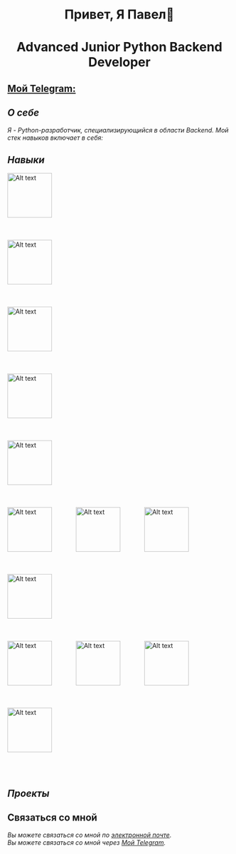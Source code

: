 <div align="center">
    <h2 style="font-size: 2em;">Привет, Я Павел👋</h2>
    <h2 style="font-size: 2em;">Advanced Junior Python Backend Developer</h2>
</div>

## [Мой Telegram:](https://t.me/Mind_strives)

## *О себе*
*Я - Python-разработчик, специализирующийся в области Backend. Мой стек навыков включает в себя:*

## *Навыки*
<div>
    <img src="https://camo.githubusercontent.com/d1652ce9d9e41d898ea03bd8772e8accb903947dc6bba2a410d76462f7d63d1b/68747470733a2f2f63646e2e6a7364656c6976722e6e65742f67682f64657669636f6e732f64657669636f6e2f69636f6e732f707974686f6e2f707974686f6e2d6f726967696e616c2e737667" alt="Alt text" width="100" style="display:inline-block; margin-right: 500px; margin-bottom: 50px;" />
    <img src="https://camo.githubusercontent.com/5463ab836fca8dcab995974ef10f372fc47360658e378f6ac5c1252a721cddf3/68747470733a2f2f63646e2e6a7364656c6976722e6e65742f67682f64657669636f6e732f64657669636f6e2f69636f6e732f646a616e676f2f646a616e676f2d706c61696e2d776f72646d61726b2e737667" alt="Alt text" width="100" style="display:inline-block; margin-right: 500px; margin-bottom: 50px;" />
    <img src="https://camo.githubusercontent.com/d180f55b2c2711f2a8bf3d835a1d8fb8f131da96b21b00d74f00f8cb853ce7c2/68747470733a2f2f63646e2e6a7364656c6976722e6e65742f67682f64657669636f6e732f64657669636f6e2f69636f6e732f666173746170692f666173746170692d706c61696e2e737667" alt="Alt text" width="100" style="display:inline-block; margin-right: 500px; margin-bottom: 50px;" />
    <img src="https://camo.githubusercontent.com/f76ca013b330e2bffb000dfd1f5487432ead1d7c6f489b6051a5ac5853ea4c78/68747470733a2f2f63646e2e6a7364656c6976722e6e65742f67682f64657669636f6e732f64657669636f6e2f69636f6e732f706f737467726573716c2f706f737467726573716c2d6f726967696e616c2e737667" alt="Alt text" width="100" style="display:inline-block; margin-right: 500px; margin-bottom: 50px;" />
    <img src="https://camo.githubusercontent.com/7f6689bf42e38a9a714e6bcf69e907a6d9e16ad7179e36f0a2e5a1eebe90af31/68747470733a2f2f63646e2e6a7364656c6976722e6e65742f67682f64657669636f6e732f64657669636f6e2f69636f6e732f6d6f6e676f64622f6d6f6e676f64622d6f726967696e616c2d776f72646d61726b2e737667" alt="Alt text" width="100" style="display:inline-block; margin-right: 500px; margin-bottom: 50px;" />
</div>

<div>
    <img src="https://camo.githubusercontent.com/8b690f4dff81513c7425f3b8f6e66b34a1dea43e22562037eeb5449d18571c89/68747470733a2f2f63646e2e6a7364656c6976722e6e65742f67682f64657669636f6e732f64657669636f6e2f69636f6e732f6d7973716c2f6d7973716c2d6f726967696e616c2e737667" alt="Alt text" width="100" style="display:inline-block; margin-right: 50px; margin-bottom: 50px;" />
    <img src="https://camo.githubusercontent.com/a73596e604ee85164c34abf06a31f1b4bbfbb595e9474ae81170026385d41867/68747470733a2f2f63646e2e6a7364656c6976722e6e65742f67682f64657669636f6e732f64657669636f6e2f69636f6e732f73716c616c6368656d792f73716c616c6368656d792d6f726967696e616c2e737667" alt="Alt text" width="100" style="display:inline-block; margin-right: 50px; margin-bottom: 50px;" />
    <img src="https://camo.githubusercontent.com/989cf118aebfa6c4040f6cc93f5539e8f490b656a52dc687fc8f186a5dc951a7/68747470733a2f2f63646e2e6a7364656c6976722e6e65742f67682f64657669636f6e732f64657669636f6e2f69636f6e732f6e67696e782f6e67696e782d6f726967696e616c2e737667" alt="Alt text" width="100" style="display:inline-block; margin-right: 50px; margin-bottom: 50px;" />
    <img src="https://camo.githubusercontent.com/26e44b2fdc869c8fa8c3899b253bca6a11bc666e17ec1065b431376885891383/68747470733a2f2f63646e2e6a7364656c6976722e6e65742f67682f64657669636f6e732f64657669636f6e2f69636f6e732f626173682f626173682d6f726967696e616c2e737667" alt="Alt text" width="100" style="display:inline-block; margin-right: 50px; margin-bottom: 50px;" />
</div>

<div>
    <img src="https://camo.githubusercontent.com/f64c5bc70f89ece5d0abef6d1aa6626da4c513fbd8ca7f3dcc0812fea0108df8/68747470733a2f2f63646e2e6a7364656c6976722e6e65742f67682f64657669636f6e732f64657669636f6e2f69636f6e732f73716c6974652f73716c6974652d6f726967696e616c2e737667" alt="Alt text" width="100" style="display:inline-block; margin-right: 50px; margin-bottom: 50px;" />
    <img src="https://camo.githubusercontent.com/ab0fc9559e539219e7401ef04d741331dfaa9951681223ec3c9b38fbaa86ee58/68747470733a2f2f63646e2e6a7364656c6976722e6e65742f67682f64657669636f6e732f64657669636f6e2f69636f6e732f6769742f6769742d706c61696e2e737667" alt="Alt text" width="100" style="display:inline-block; margin-right: 50px; margin-bottom: 50px;" />
    <img src="https://camo.githubusercontent.com/2e3402a95bea6acba7dd5d26566d797607b63a6bdec43942c8286fbf7db4a177/68747470733a2f2f63646e2e6a7364656c6976722e6e65742f67682f64657669636f6e732f64657669636f6e2f69636f6e732f6769746875622f6769746875622d6f726967696e616c2e737667" alt="Alt text" width="100" style="display:inline-block; margin-right: 50px; margin-bottom: 50px;" />
    <img src="https://camo.githubusercontent.com/aef1e8177da912f4389c9892921107eb8b7c83cca94c1a8a7db5f3f68d017bea/68747470733a2f2f63646e2e6a7364656c6976722e6e65742f67682f64657669636f6e732f64657669636f6e2f69636f6e732f646f636b65722f646f636b65722d6f726967696e616c2e737667" alt="Alt text" width="100" style="display:inline-block; margin-right: 50px; margin-bottom: 50px;" />
</div>


## *Проекты*

## Связаться со мной
*Вы можете связаться со мной по [электронной почте](mailto:pavel.molot.161@gmail.com).*  
*Вы можете связаться со мной через [Мой Telegram](https://t.me/Mind_strives).*
<!--
**pavelmolot161/pavelmolot161** is a ✨ _special_ ✨ repository because its `README.md` (this file) appears on your GitHub profile.

Here are some ideas to get you started:

- 🔭 I’m currently working on ...
- 🌱 I’m currently learning ...
- 👯 I’m looking to collaborate on ...
- 🤔 I’m looking for help with ...
- 💬 Ask me about ...
- 📫 How to reach me: ...
- 😄 Pronouns: ...
- ⚡ Fun fact: ...
-->

